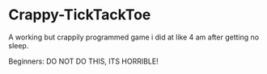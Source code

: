 # Crappy-TickTackToe
A working but crappily programmed game i did at like 4 am after getting no sleep.

Beginners: DO NOT DO THIS, ITS HORRIBLE!

